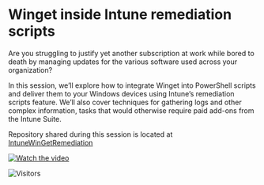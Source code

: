 # Winget inside Intune remediation scripts

Are you struggling to justify yet another subscription at work while bored to death by managing updates for the various software used across your organization?

In this session, we’ll explore how to integrate Winget into PowerShell scripts and deliver them to your Windows devices using Intune’s remediation scripts feature. We’ll also cover techniques for gathering logs and other complex information, tasks that would otherwise require paid add-ons from the Intune Suite.

Repository shared during this session is located at [IntuneWinGetRemediation](https://github.com/switch-ch/IntuneWinGetRemediation)

[![Watch the video](https://img.youtube.com/vi/tfhU2-J47UA/hqdefault.jpg)](https://www.youtube.com/embed/tfhU2-J47UA)

![Visitors](https://api.visitorbadge.io/api/visitors?path=https%3A%2F%2Fgithub.com%2Fpsconfeu%2F2025%2FDavidSass%2Fwinget-with-intune%2Freadme.md&countColor=%23263759)
